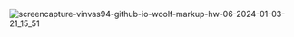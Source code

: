 ![screencapture-vinvas94-github-io-woolf-markup-hw-06-2024-01-03-21_15_51](https://github.com/vinvas94/woolf-markup-hw-06/assets/126397140/f54a8cf2-1cea-449e-98b8-ff0f719376f8)
